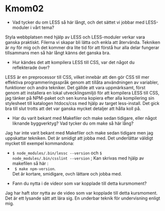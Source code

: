 Kmom02
===============================

* Vad tycker du om LESS så här långt, och det sättet vi jobbar med LESS-moduler i vårt tema?

Styla webbplatsen med hjälp av LESS och LESS-moduler verkar vara ganska praktiskt.
Filerna vi skapar bli lätta och enkla att återvända. Tekniken är ny för mig och
det kommer dra lite tid för att förstå hur alla delar fungerar tillsammans men så här långt
känns det ganska bra.

* Hur kändes det att kompilera LESS till CSS, var det något du reflekterade över?

LESS är en preprocessor till CSS, vilket innebär att den gör CSS till mer effektiva programmeringsspråk
genom att tillåta användningen av variabler, funktioner och andra tekniker.
Det gällde att vara uppmärksamt, först genom att installera en lokal utvecklingsmiljö
för att kompilera LESS till CSS, jag tänker på NPM-paket och sen kunna kopiera efter alla kompilering
sin stylesheet till katalogen htdocs/css med hjälp av target less-install.
Det gick bra till slut trotts att det var ganska mycket detaljer att hålla koll på.

* Har du varit bekant med Makefiler och make sedan tidigare, eller något liknande byggverktyg?
Vad tycker du om  make så här lång?

Jag har inte varit bekant med Makefiler och make sedan tidigare men jag uppskattar tekniken.
Det är smidigt att jobba med. Det underlättar väldigt mycket till exempel kommandona:<br/>
- <code>$ node_modules/.bin/lessc --version</code> och <code>$ node_modules/.bin/csslint --version</code> ; Kan skrivas med hjälp av makefilen så här :<br/>
- <code> $ make npm-version</code>.<br/>
Det är kortare, smidigare, ovch lättare och jobba med.

* Fann du nytta i de videor som var kopplade till detta kursmoment?

Jag har haft stor nytta av de video som var kopplade till detta kursmoment. Det är ett lysande sätt att
lära sig. En underbar teknik för undervisning enligt mig.

